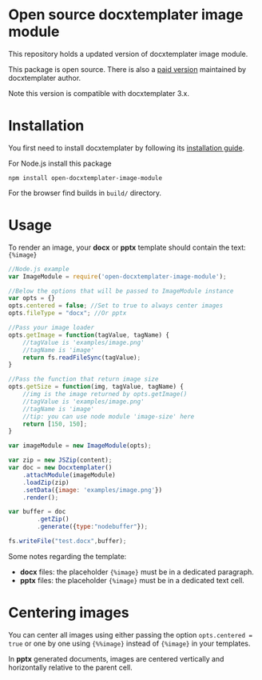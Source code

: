 Open source docxtemplater image module
==========================================
This repository holds a updated version of docxtemplater image module.

This package is open source. There is also a [paid version](https://docxtemplater.com/modules/image/) maintained by docxtemplater author.

Note this version is compatible with docxtemplater 3.x.

Installation
=============
You first need to install docxtemplater by following its [installation guide](https://docxtemplater.readthedocs.io/en/latest/installation.html#node).

For Node.js install this package
```
npm install open-docxtemplater-image-module
```

For the browser find builds in `build/` directory.

Usage
=====
To render an image, your **docx** or **pptx** template should contain the text: `{%image}`

```javascript
//Node.js example
var ImageModule = require('open-docxtemplater-image-module');

//Below the options that will be passed to ImageModule instance
var opts = {}
opts.centered = false; //Set to true to always center images
opts.fileType = "docx"; //Or pptx

//Pass your image loader
opts.getImage = function(tagValue, tagName) {
    //tagValue is 'examples/image.png'
    //tagName is 'image'
    return fs.readFileSync(tagValue);
}

//Pass the function that return image size
opts.getSize = function(img, tagValue, tagName) {
    //img is the image returned by opts.getImage()
    //tagValue is 'examples/image.png'
    //tagName is 'image'
    //tip: you can use node module 'image-size' here
    return [150, 150];
}

var imageModule = new ImageModule(opts);

var zip = new JSZip(content);
var doc = new Docxtemplater()
    .attachModule(imageModule)
    .loadZip(zip)
    .setData({image: 'examples/image.png'})
    .render();

var buffer = doc
        .getZip()
        .generate({type:"nodebuffer"});

fs.writeFile("test.docx",buffer);
```

Some notes regarding the template:
* **docx** files: the placeholder `{%image}` must be in a dedicated paragraph.
* **pptx** files: the placeholder `{%image}` must be in a dedicated text cell.

Centering images
================
You can center all images using either passing the option `opts.centered = true` or one by one using `{%%image}` instead of `{%image}` in your templates.

In **pptx** generated documents, images are centered vertically and horizontally relative to the parent cell.
